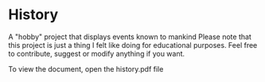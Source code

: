 # History
A "hobby" project that displays events known to mankind
Please note that this project is just a thing I felt like doing for educational purposes.
Feel free to contribute, suggest or modify anything if you want.

To view the document, open the history.pdf file
